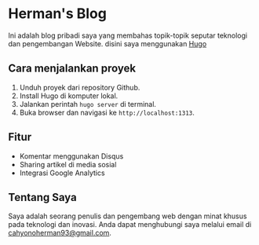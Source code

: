 # Herman's Blog

Ini adalah blog pribadi saya yang membahas topik-topik seputar teknologi dan pengembangan Website.
disini saya menggunakan [Hugo]("https://hugo.io")


## Cara menjalankan proyek

1. Unduh proyek dari repository Github.
2. Install Hugo di komputer lokal.
3. Jalankan perintah `hugo server` di terminal.
4. Buka browser dan navigasi ke `http://localhost:1313`.

## Fitur

- Komentar menggunakan Disqus
- Sharing artikel di media sosial
- Integrasi Google Analytics

## Tentang Saya

Saya adalah seorang penulis dan pengembang web dengan minat khusus pada teknologi dan inovasi. Anda dapat menghubungi saya melalui email di cahyonoherman93@gmail.com.
